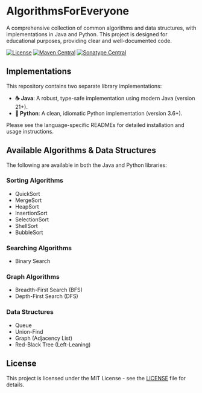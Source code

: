 # AlgorithmsForEveryone

A comprehensive collection of common algorithms and data structures, with implementations in Java and Python. This
project is designed for educational purposes, providing clear and well-documented code.

[![License](https://img.shields.io/badge/License-MIT-yellow.svg)](https://opensource.org/licenses/MIT)
[![Maven Central](https://img.shields.io/maven-central/v/io.github.mihaistreames/afe.svg?label=Maven%20Central)](https://search.maven.org/artifact/io.github.mihaistreames/afe)
[![Sonatype Central](https://maven-badges.sml.io/sonatype-central/io.github.mihaistreames/afe/badge.svg)](https://central.sonatype.com/artifact/io.github.mihaistreames/afe)

## Implementations

This repository contains two separate library implementations:

- **☕ Java**: A robust, type-safe implementation using modern Java (version 21+).
- **🐍 Python**: A clean, idiomatic Python implementation (version 3.6+).

Please see the language-specific READMEs for detailed installation and usage instructions.

## Available Algorithms & Data Structures

The following are available in both the Java and Python libraries:

### Sorting Algorithms

- QuickSort
- MergeSort
- HeapSort
- InsertionSort
- SelectionSort
- ShellSort
- BubbleSort

### Searching Algorithms

- Binary Search

### Graph Algorithms

- Breadth-First Search (BFS)
- Depth-First Search (DFS)

### Data Structures

- Queue
- Union-Find
- Graph (Adjacency List)
- Red-Black Tree (Left-Leaning)

## License

This project is licensed under the MIT License - see the [LICENSE](LICENSE) file for details.